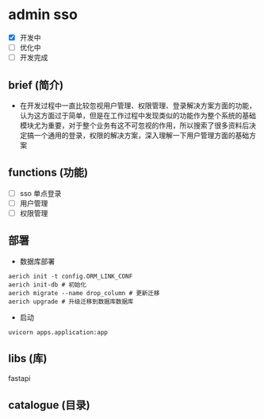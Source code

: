 # admin sso

- [x] 开发中
- [ ] 优化中
- [ ] 开发完成

## brief (简介)

- 在开发过程中一直比较忽视用户管理、权限管理、登录解决方案方面的功能，认为这方面过于简单，但是在工作过程中发现类似的功能作为整个系统的基础模块尤为重要，对于整个业务有这不可忽视的作用，所以搜索了很多资料后决定搞一个通用的登录，权限的解决方案，深入理解一下用户管理方面的基础方案

## functions (功能)

- [ ] sso 单点登录
- [ ] 用户管理
- [ ] 权限管理

## 部署

- 数据库部署

```shell
aerich init -t config.ORM_LINK_CONF
aerich init-db # 初始化
aerich migrate --name drop_column # 更新迁移
aerich upgrade # 升级迁移到数据库数据库 

```

- 启动

```shell
uvicorn apps.application:app
```

## libs (库)

fastapi

## catalogue (目录)
